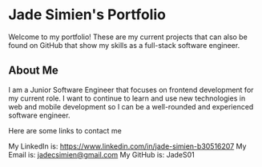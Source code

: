 # Jade Simien's Portfolio

Welcome to my portfolio! These are my current projects that can also be found on GitHub that show my skills as a full-stack software engineer.

## About Me

I am a Junior Software Engineer that focuses on frontend development for my current role. I want to continue to learn and use new technologies in web and mobile development so I can be a well-rounded and experienced software engineer.

Here are some links to contact me

My LinkedIn is: https://www.linkedin.com/in/jade-simien-b30516207
My Email is: jadecsimien@gmail.com
My GitHub is: JadeS01